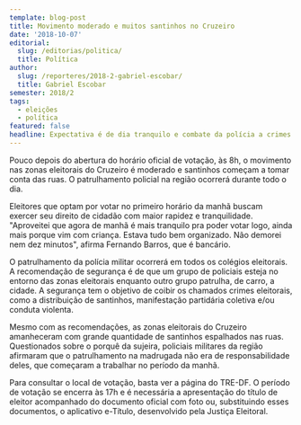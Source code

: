 ```yaml
---
template: blog-post
title: Movimento moderado e muitos santinhos no Cruzeiro
date: '2018-10-07'
editorial:
  slug: /editorias/politica/
  title: Política
author:
  slug: /reporteres/2018-2-gabriel-escobar/
  title: Gabriel Escobar
semester: 2018/2
tags:
  - eleições
  - política
featured: false
headline: Expectativa é de dia tranquilo e combate da polícia a crimes eleitorais
---
```

Pouco depois do abertura do horário oficial de votação, às 8h, o movimento nas zonas eleitorais do Cruzeiro é moderado e santinhos começam a tomar conta das ruas. O patrulhamento policial na região ocorrerá durante todo o dia.

 

Eleitores que optam por votar no primeiro horário da manhã buscam exercer seu direito de cidadão com maior rapidez e tranquilidade. "Aproveitei que agora de manhã é mais tranquilo pra poder votar logo, ainda mais porque vim com criança. Estava tudo bem organizado. Não demorei nem dez minutos", afirma Fernando Barros, que é bancário.

 

O patrulhamento da polícia militar ocorrerá em todos os colégios eleitorais. A recomendação de segurança é de que um grupo de policiais esteja no entorno das zonas eleitorais enquanto outro grupo patrulha, de carro, a cidade. A segurança tem o objetivo de coibir os chamados crimes eleitorais, como a distribuição de santinhos, manifestação partidária coletiva e/ou conduta violenta.

 

Mesmo com as recomendações, as zonas eleitorais do Cruzeiro amanheceram com grande quantidade de santinhos espalhados nas ruas. Questionados sobre o porquê da sujeira, policiais militares da região afirmaram que o patrulhamento na madrugada não era de responsabilidade deles, que começaram a trabalhar no período da manhã.

 

Para consultar o local de votação, basta ver a página do TRE-DF. O período de votação se encerra às 17h e é necessária a apresentação do título de eleitor acompanhado do documento oficial com foto ou, substituindo esses documentos, o aplicativo e-Título, desenvolvido pela Justiça Eleitoral.
